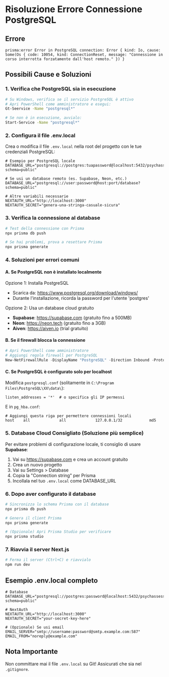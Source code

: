 # Risoluzione Errore Connessione PostgreSQL

## Errore
```
prisma:error Error in PostgreSQL connection: Error { kind: Io, cause: Some(Os { code: 10054, kind: ConnectionReset, message: "Connessione in corso interrotta forzatamente dall'host remoto." }) }
```

## Possibili Cause e Soluzioni

### 1. Verifica che PostgreSQL sia in esecuzione
```bash
# Su Windows, verifica se il servizio PostgreSQL è attivo
# Apri PowerShell come amministratore e esegui:
Gt-Seervice -Name "postgresql*"

# Se non è in esecuzione, avvialo:
Start-Service -Name "postgresql*"
```

### 2. Configura il file .env.local
Crea o modifica il file `.env.local` nella root del progetto con le tue credenziali PostgreSQL:

```env
# Esempio per PostgreSQL locale
DATABASE_URL="postgresql://postgres:tuapassword@localhost:5432/psychassess?schema=public"

# Se usi un database remoto (es. Supabase, Neon, etc.)
DATABASE_URL="postgresql://user:password@host:port/database?schema=public"

# Altre variabili necessarie
NEXTAUTH_URL="http://localhost:3000"
NEXTAUTH_SECRET="genera-una-stringa-casuale-sicura"
```

### 3. Verifica la connessione al database
```bash
# Test della connessione con Prisma
npx prisma db push

# Se hai problemi, prova a resettare Prisma
npx prisma generate
```

### 4. Soluzioni per errori comuni

#### A. Se PostgreSQL non è installato localmente
Opzione 1: Installa PostgreSQL
- Scarica da: https://www.postgresql.org/download/windows/
- Durante l'installazione, ricorda la password per l'utente 'postgres'

Opzione 2: Usa un database cloud gratuito
- **Supabase**: https://supabase.com (gratuito fino a 500MB)
- **Neon**: https://neon.tech (gratuito fino a 3GB)
- **Aiven**: https://aiven.io (trial gratuito)

#### B. Se il firewall blocca la connessione
```powershell
# Apri PowerShell come amministratore
# Aggiungi regola firewall per PostgreSQL
New-NetFirewallRule -DisplayName "PostgreSQL" -Direction Inbound -Protocol TCP -LocalPort 5432 -Action Allow
```

#### C. Se PostgreSQL è configurato solo per localhost
Modifica `postgresql.conf` (solitamente in `C:\Program Files\PostgreSQL\XX\data\`):
```
listen_addresses = '*'  # o specifica gli IP permessi
```

E in `pg_hba.conf`:
```
# Aggiungi questa riga per permettere connessioni locali
host    all             all             127.0.0.1/32            md5
```

### 5. Database Cloud Consigliato (Soluzione più semplice)

Per evitare problemi di configurazione locale, ti consiglio di usare **Supabase**:

1. Vai su https://supabase.com e crea un account gratuito
2. Crea un nuovo progetto
3. Vai su Settings > Database
4. Copia la "Connection string" per Prisma
5. Incollala nel tuo `.env.local` come DATABASE_URL

### 6. Dopo aver configurato il database

```bash
# Sincronizza lo schema Prisma con il database
npx prisma db push

# Genera il client Prisma
npx prisma generate

# (Opzionale) Apri Prisma Studio per verificare
npx prisma studio
```

### 7. Riavvia il server Next.js
```bash
# Ferma il server (Ctrl+C) e riavvialo
npm run dev
```

## Esempio .env.local completo
```env
# Database
DATABASE_URL="postgresql://postgres:password@localhost:5432/psychassess?schema=public"

# NextAuth
NEXTAUTH_URL="http://localhost:3000"
NEXTAUTH_SECRET="your-secret-key-here"

# (Opzionale) Se usi email
EMAIL_SERVER="smtp://username:password@smtp.example.com:587"
EMAIL_FROM="noreply@example.com"
```

## Nota Importante
Non committare mai il file `.env.local` su Git! Assicurati che sia nel `.gitignore`. 